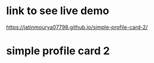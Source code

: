 # link to see live demo
https://jatinmourya07798.github.io/simple-profile-card-2/
# simple profile card 2
